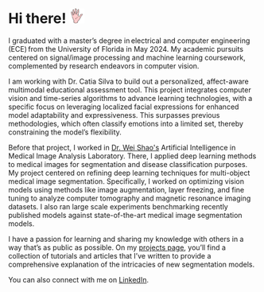 # Hi there! <img src="https://github.com/Andres-G-Gomez/Andres-G-Gomez/blob/main/animated-waving-image-0077.gif" width="30px" height="30px" />

I graduated with a master’s degree in electrical and computer engineering (ECE) from the University of Florida in May 2024. My academic pursuits centered on signal/image processing and machine learning coursework, complemented by research endeavors in computer vision.

I am working with Dr. Catia Silva to build out a personalized, affect-aware multimodal educational assessment tool. This project integrates computer vision and time-series algorithms to advance learning technologies, with a specific focus on leveraging localized facial expressions for enhanced model adaptability and expressiveness. This surpasses previous methodologies, which often classify emotions into a limited set, thereby constraining the model’s flexibility.

Before that project, I worked in [Dr. Wei Shao's](https://nephrology.medicine.ufl.edu/profile/shao-wei-1/) Artificial Intelligence in Medical Image Analysis Laboratory. There, I applied deep learning methods to medical images for segmentation and disease classification purposes. My project centered on refining deep learning techniques for multi-object medical image segmentation. Specifically, I worked on optimizing vision models using methods like image augmentation, layer freezing, and fine tuning to analyze computer tomography and magnetic resonance imaging datasets. I also ran large scale experiments benchmarking recently published models against state-of-the-art medical image segmentation models.

I have a passion for learning and sharing my knowledge with others in a way that’s as public as possible. On my [projects page](https://andres-g-gomez.github.io/projects/), you’ll find a collection of tutorials and articles that I’ve written to provide a comprehensive explanation of the intricacies of new segmentation models.

You can also connect with me on [LinkedIn][3]. 

<!--

</p>
<p align='center'>
<a href=" https://www.buymeacoffee.com/andresgg"><img height="30" src="https://github.com/WaylonWalker/WaylonWalker/blob/main/icon/by-me-a-coffee.png?raw=true"></a>
</p>

<!-- icons without padding -->

[2.2]: <img height="30" src="https://github.com/WaylonWalker/WaylonWalker/blob/main/icon/by-me-a-coffee.png?raw=true">
[3.2]: https://raw.githubusercontent.com/MartinHeinz/MartinHeinz/master/linkedin-3-16.png (LinkedIn icon without padding)
<!-- links to your social media accounts -->

[2]: https://github.com/Andres-G-Gomez
[3]: https://www.linkedin.com/in/andres-gomez-7410a8160
[4]: https://www.buymeacoffee.com/andresgg
